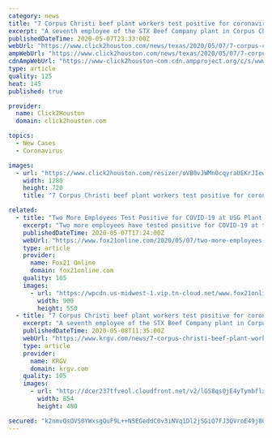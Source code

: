 ```yaml
---
category: news
title: "7 Corpus Christi beef plant workers test positive for coronavirus"
excerpt: "A seventh employee of the STX Beef Company plant in Corpus Christi tested positive for COVID-19 today, according to the Corpus Christi Caller-Times. Seven employees have tested positive, and three have been hospitalized."
publishedDateTime: 2020-05-07T23:33:00Z
webUrl: "https://www.click2houston.com/news/texas/2020/05/07/7-corpus-christi-beef-plant-workers-test-positive-for-coronavirus/"
ampWebUrl: "https://www.click2houston.com/news/texas/2020/05/07/7-corpus-christi-beef-plant-workers-test-positive-for-coronavirus/?outputType=amp"
cdnAmpWebUrl: "https://www-click2houston-com.cdn.ampproject.org/c/s/www.click2houston.com/news/texas/2020/05/07/7-corpus-christi-beef-plant-workers-test-positive-for-coronavirus/?outputType=amp"
type: article
quality: 125
heat: 145
published: true

provider:
  name: Click2Houston
  domain: click2houston.com

topics:
  - New Cases
  - Coronavirus

images:
  - url: "https://www.click2houston.com/resizer/oVB0vJWMn0cqyraUEKrJIewsWz4=/1280x720/smart/arc-anglerfish-arc2-prod-gmg.s3.amazonaws.com/public/RQYRFL7NXFAN3B3QI3UUQUDGFM.jpg"
    width: 1280
    height: 720
    title: "7 Corpus Christi beef plant workers test positive for coronavirus"

related:
  - title: "Two More Employees Test Positive for COVID-19 at USG Plant in Cloquet"
    excerpt: "Two more employees have tested positive for COVID-19 at the USG plant in Cloquet, according to a USG spokesperson. The company has now had a total of three positive cases at the plant. The first employee tested positive for the new coronavirus last month."
    publishedDateTime: 2020-05-07T17:24:00Z
    webUrl: "https://www.fox21online.com/2020/05/07/two-more-employees-test-positive-for-covid-19-at-usg-plant-in-cloquet/"
    type: article
    provider:
      name: Fox21 Online
      domain: fox21online.com
    quality: 105
    images:
      - url: "https://wpcdn.us-midwest-1.vip.tn-cloud.net/www.fox21online.com/content/uploads/2020/04/USG-Logo-1.png"
        width: 900
        height: 550
  - title: "7 Corpus Christi beef plant workers test positive for coronavirus"
    excerpt: "A seventh employee of the STX Beef Company plant in Corpus Christi tested positive for COVID-19 on Thursday, according to the Corpus Christi Caller-Times. Of the seven employees who have tested positive,"
    publishedDateTime: 2020-05-08T11:35:00Z
    webUrl: "https://www.krgv.com/news/7-corpus-christi-beef-plant-workers-test-positive-for-coronavirus/"
    type: article
    provider:
      name: KRGV
      domain: krgv.com
    quality: 105
    images:
      - url: "http://dcer237tfveol.cloudfront.net/v2/lGS8qs0jE4yTymbflxdJMgO0MPxlM2zpVGdFDh-m8Sng5eHUXG_Mm_lj_4UWabUVqWa1oXShOhxRh4HN8L3o8R"
        width: 854
        height: 480

secured: "k2nmvQsOVS0YWxsgQuF9L++NSEGeddC0v3iNVq1Dl2jSGiQ7FJ3QVroE49j8O3UZCafltpGi47Ujr5V5AgBHqxqNF7WfPzYmPahLJ02OCD+4ujHNF67v82BS7k8FBjYw47UgMlqO5pI60AVL9QxBjUWhNEDbjwODYDpdqJotOxLJRLtxH6UIXO8vKThqz99gxepMzgvJLggKsZLgtBFfy94EdeqV6ri1hvKHlTsKXYLr9aSPoOnMNSGysoaG/we7yyi7B7EqJzVc5P2YKt3YCoo7zHQTLnk4eNjTJ8HhGPY/wuo9mBVClfHTnKH6fm71;bTJ/bLyDr6z8LPJvJZ8jHw=="
---
```


